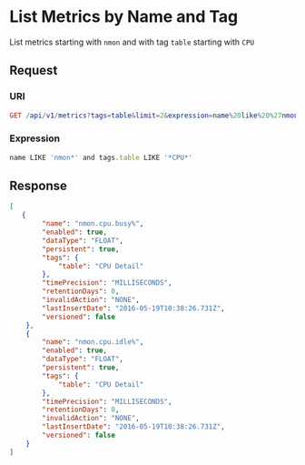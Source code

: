 # List Metrics by Name and Tag

List metrics starting with `nmon` and with tag `table` starting with `CPU`

## Request

### URI

```elm
GET /api/v1/metrics?tags=table&limit=2&expression=name%20like%20%27nmon*%27%20and%20tags.table%20like%20%27*CPU*%27
```

### Expression

```javascript
name LIKE 'nmon*' and tags.table LIKE '*CPU*'
```

## Response

```json
[
   {
        "name": "nmon.cpu.busy%",
        "enabled": true,
        "dataType": "FLOAT",
        "persistent": true,
        "tags": {
            "table": "CPU Detail"
        },
        "timePrecision": "MILLISECONDS",
        "retentionDays": 0,
        "invalidAction": "NONE",
        "lastInsertDate": "2016-05-19T10:38:26.731Z",
        "versioned": false
    },
    {
        "name": "nmon.cpu.idle%",
        "enabled": true,
        "dataType": "FLOAT",
        "persistent": true,
        "tags": {
            "table": "CPU Detail"
        },
        "timePrecision": "MILLISECONDS",
        "retentionDays": 0,
        "invalidAction": "NONE",
        "lastInsertDate": "2016-05-19T10:38:26.731Z",
        "versioned": false
    }
]
```
